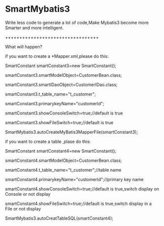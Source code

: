 # SmartMybatis3
Write less code to generate a lot of code,Make Mybatis3 become more Smarter and more intelligent.

+++++++++++++++++++++++++++++++++

What will happen?

if you want to create a *Mapper.xml,please do this:

SmartConstant smartConstant3=new SmartConstant();

smartConstant3.smartModelObject=CustomerBean.class; 

smartConstant3.smartIDaoObject=CustomerIDao.class;

smartConstant3.t_table_name="t_customer"; 

smartConstant3.primarykeyName="customerId";

smartConstant3.showConsoleSwitch=true;//default is true 

smartConstant3.showFileSwitch=true;//default is true

SmartMybatis3.autoCreateMyBatis3MapperFile(smartConstant3);

if you want to create a table ,plase do this:

SmartConstant smartConstant4=new SmartConstant(); 

smartConstant4.smartModelObject=CustomerBean.class; 

smartConstant4.t_table_name="t_customer";//table name 

smartConstant4.primarykeyName="customerId";//primary key name 

smartConstant4.showConsoleSwitch=true;//default is true,switch display on Console or not display 

smartConstant4.showFileSwitch=true;//default is true,switch display in a File or not display 

SmartMybatis3.autoCreatTableSQL(smartConstant4);




